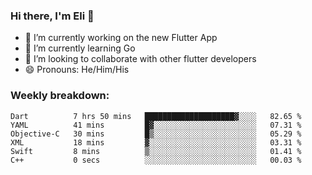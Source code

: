 ### Hi there, I'm Eli 👋
- 🔭 I’m currently working on the new Flutter App
- 🌱 I’m currently learning Go
- 🦄 I’m looking to collaborate with other flutter developers
- 😄 Pronouns: He/Him/His

### Weekly breakdown:
<!--START_SECTION:waka-->

```text
Dart          7 hrs 50 mins   ████████████████████▓░░░░   82.65 %
YAML          41 mins         █▓░░░░░░░░░░░░░░░░░░░░░░░   07.31 %
Objective-C   30 mins         █▒░░░░░░░░░░░░░░░░░░░░░░░   05.29 %
XML           18 mins         ▓░░░░░░░░░░░░░░░░░░░░░░░░   03.31 %
Swift         8 mins          ▒░░░░░░░░░░░░░░░░░░░░░░░░   01.41 %
C++           0 secs          ░░░░░░░░░░░░░░░░░░░░░░░░░   00.03 %
```

<!--END_SECTION:waka-->
